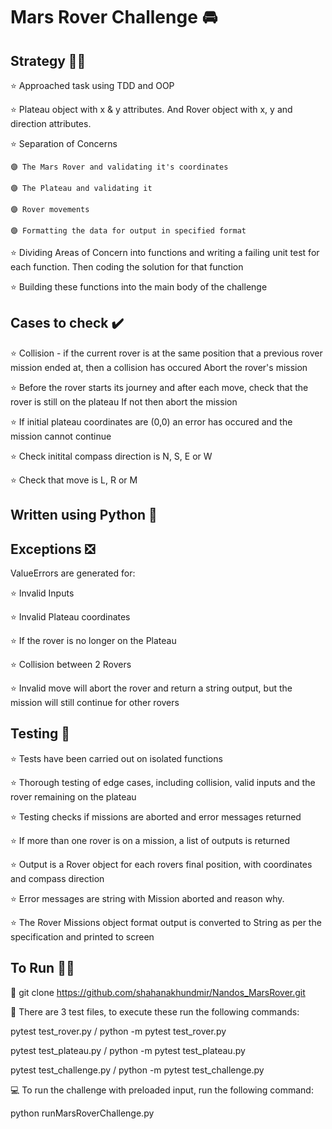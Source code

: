 # Mars Rover Challenge :oncoming_automobile:

## Strategy 👷‍♀️
⭐ Approached task using TDD and OOP

⭐ Plateau object with x & y attributes. And Rover object with x, y and direction attributes.

⭐ Separation of Concerns

    🟣 The Mars Rover and validating it's coordinates
  
    🟣 The Plateau and validating it 
    
    🟣 Rover movements
  
    🟣 Formatting the data for output in specified format
    
⭐ Dividing Areas of Concern into functions and writing a failing unit test for each function. Then coding the solution for that function
   
⭐ Building these functions into the main body of the challenge
 

## Cases to check ✔️
:star: Collision - if the current rover is at the same position that a previous rover mission ended at, then a collision has occured
  Abort the rover's mission

:star: Before the rover starts its journey and after each move, check that the rover is still on the plateau
  If not then abort the mission

:star: If initial plateau coordinates are (0,0) an error has occured and the mission cannot continue

:star: Check initital compass direction is N, S, E or W

:star: Check that move is L, R or M 


## Written using Python 🐍

## Exceptions ❎
ValueErrors are generated for:

:star: Invalid Inputs

:star: Invalid Plateau coordinates

:star: If the rover is no longer on the Plateau

:star: Collision between 2 Rovers

:star: Invalid move will abort the rover and return a string output, but the mission will still continue for other rovers

## Testing 📑
:star: Tests have been carried out on isolated functions

:star: Thorough testing of edge cases, including collision, valid inputs and the rover remaining on the plateau

:star: Testing checks if missions are aborted and error messages returned

:star: If more than one rover is on a mission, a list of outputs is returned

:star: Output is a Rover object for each rovers final position, with coordinates and compass direction

:star: Error messages are string with Mission aborted and reason why. 

:star: The Rover Missions object format output is converted to String as per the specification and printed to screen


## To Run 🏃‍♂️

📁 git clone https://github.com/shahanakhundmir/Nandos_MarsRover.git

🧪 There are 3 test files, to execute these run the following commands:

pytest test_rover.py / python -m pytest test_rover.py

pytest test_plateau.py  / python -m pytest test_plateau.py

pytest test_challenge.py  / python -m pytest test_challenge.py

:computer: To run the challenge with preloaded input, run the following command:

python runMarsRoverChallenge.py


